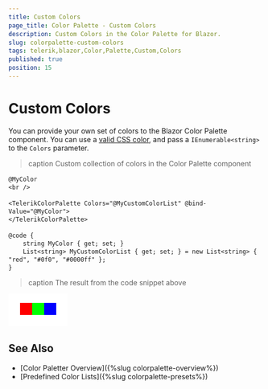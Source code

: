```yaml
---
title: Custom Colors
page_title: Color Palette - Custom Colors
description: Custom Colors in the Color Palette for Blazor.
slug: colorpalette-custom-colors
tags: telerik,blazor,Color,Palette,Custom,Colors
published: true
position: 15
---
```


# Custom Colors

You can provide your own set of colors to the Blazor Color Palette component. You can use a <a href="https://css-tricks.com/almanac/properties/b/background-color/" target="_blank">valid CSS color</a>, and pass a `IEnumerable<string>` to the `Colors` parameter.

>caption Custom collection of colors in the Color Palette component

````CSHTML
@MyColor
<br />

<TelerikColorPalette Colors="@MyCustomColorList" @bind-Value="@MyColor">
</TelerikColorPalette>

@code {
    string MyColor { get; set; }
    List<string> MyCustomColorList { get; set; } = new List<string> { "red", "#0f0", "#0000ff" };
}
````

>caption The result from the code snippet above

![custom color collections](images/custom-color-palette.png)




## See Also

* [Color Paletter Overview]({%slug colorpalette-overview%})
* [Predefined Color Lists]({%slug colorpalette-presets%})
